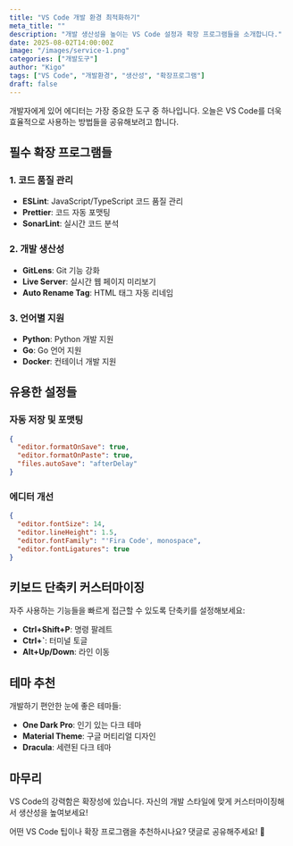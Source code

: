 ```yaml
---
title: "VS Code 개발 환경 최적화하기"
meta_title: ""
description: "개발 생산성을 높이는 VS Code 설정과 확장 프로그램들을 소개합니다."
date: 2025-08-02T14:00:00Z
image: "/images/service-1.png"
categories: ["개발도구"]
author: "Kigo"
tags: ["VS Code", "개발환경", "생산성", "확장프로그램"]
draft: false
---
```


개발자에게 있어 에디터는 가장 중요한 도구 중 하나입니다. 오늘은 VS Code를 더욱 효율적으로 사용하는 방법들을 공유해보려고 합니다.

## 필수 확장 프로그램들

### 1. 코드 품질 관리
- **ESLint**: JavaScript/TypeScript 코드 품질 관리
- **Prettier**: 코드 자동 포맷팅
- **SonarLint**: 실시간 코드 분석

### 2. 개발 생산성
- **GitLens**: Git 기능 강화
- **Live Server**: 실시간 웹 페이지 미리보기
- **Auto Rename Tag**: HTML 태그 자동 리네임

### 3. 언어별 지원
- **Python**: Python 개발 지원
- **Go**: Go 언어 지원
- **Docker**: 컨테이너 개발 지원

## 유용한 설정들

### 자동 저장 및 포맷팅
```json
{
  "editor.formatOnSave": true,
  "editor.formatOnPaste": true,
  "files.autoSave": "afterDelay"
}
```

### 에디터 개선
```json
{
  "editor.fontSize": 14,
  "editor.lineHeight": 1.5,
  "editor.fontFamily": "'Fira Code', monospace",
  "editor.fontLigatures": true
}
```

## 키보드 단축키 커스터마이징

자주 사용하는 기능들을 빠르게 접근할 수 있도록 단축키를 설정해보세요:

- **Ctrl+Shift+P**: 명령 팔레트
- **Ctrl+`**: 터미널 토글
- **Alt+Up/Down**: 라인 이동

## 테마 추천

개발하기 편안한 눈에 좋은 테마들:
- **One Dark Pro**: 인기 있는 다크 테마
- **Material Theme**: 구글 머티리얼 디자인
- **Dracula**: 세련된 다크 테마

## 마무리

VS Code의 강력함은 확장성에 있습니다. 자신의 개발 스타일에 맞게 커스터마이징해서 생산성을 높여보세요!

어떤 VS Code 팁이나 확장 프로그램을 추천하시나요? 댓글로 공유해주세요! 🚀

